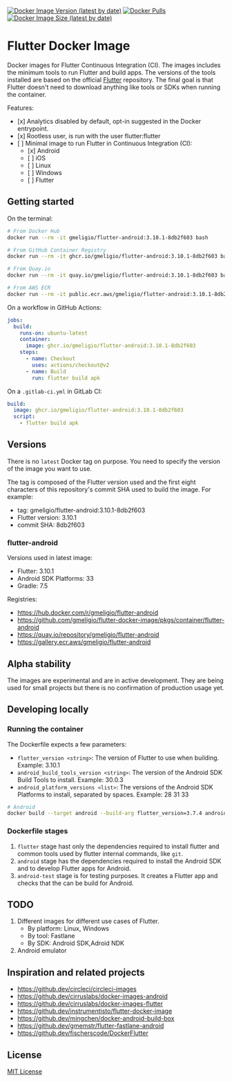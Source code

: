 <!--- This markdown file was auto-generated from "readme.mdx" -->

[![Docker Image Version (latest by date)](https://img.shields.io/docker/v/gmeligio/flutter-android?label=flutter-android%20version)](https://hub.docker.com/r/gmeligio/flutter-android/tags) [![Docker Pulls](https://img.shields.io/docker/pulls/gmeligio/flutter-android?label=flutter-android%20pulls)](https://hub.docker.com/r/gmeligio/flutter-android/tags) [![Docker Image Size (latest by date)](https://img.shields.io/docker/image-size/gmeligio/flutter-android?label=flutter-android%20size)](https://hub.docker.com/r/gmeligio/flutter-android/tags)

# Flutter Docker Image

Docker images for Flutter Continuous Integration (CI). The images includes the minimum tools to run Flutter and build apps. The versions of the tools installed are based on the official [Flutter](https://github.com/flutter/flutter) repository. The final goal is that Flutter doesn't need to download anything like tools or SDKs when running the container.

Features:

* \[x\] Analytics disabled by default, opt-in suggested in the Docker entrypoint.
* \[x\] Rootless user, is run with the user flutter:flutter
* \[ \] Minimal image to run Flutter in Continuous Integration (CI):  
   * \[x\] Android  
   * \[ \] iOS  
   * \[ \] Linux  
   * \[ \] Windows  
   * \[ \] Flutter

## Getting started

On the terminal:

```bash
# From Docker Hub
docker run --rm -it gmeligio/flutter-android:3.10.1-8db2f603 bash

# From GitHub Container Registry
docker run --rm -it ghcr.io/gmeligio/flutter-android:3.10.1-8db2f603 bash

# From Quay.io
docker run --rm -it quay.io/gmeligio/flutter-android:3.10.1-8db2f603 bash

# From AWS ECR
docker run --rm -it public.ecr.aws/gmeligio/flutter-android:3.10.1-8db2f603 bash

```

On a workflow in GitHub Actions:

```yaml
jobs:
  build:
    runs-on: ubuntu-latest
    container:
      image: ghcr.io/gmeligio/flutter-android:3.10.1-8db2f603
    steps:
      - name: Checkout
        uses: actions/checkout@v2
      - name: Build
        run: flutter build apk

```

On a `.gitlab-ci.yml` in GitLab CI:

```yaml
build:
  image: ghcr.io/gmeligio/flutter-android:3.10.1-8db2f603
  script:
    - flutter build apk

```

## Versions

There is no `latest` Docker tag on purpose. You need to specify the version of the image you want to use.

The tag is composed of the Flutter version used and the first eight characters of this repository's commit SHA used to build the image. For example:

* tag: gmeligio/flutter-android:3.10.1-8db2f603
* Flutter version: 3.10.1
* commit SHA: 8db2f603

### flutter-android

Versions used in latest image:

* Flutter: 3.10.1
* Android SDK Platforms: 33
* Gradle: 7.5

Registries:

* https://hub.docker.com/r/gmeligio/flutter-android
* https://github.com/gmeligio/flutter-docker-image/pkgs/container/flutter-android
* https://quay.io/repository/gmeligio/flutter-android
* https://gallery.ecr.aws/gmeligio/flutter-android

## Alpha stability

The images are experimental and are in active development. They are being used for small projects but there is no confirmation of production usage yet.

## Developing locally

### Running the container

The Dockerfile expects a few parameters:

* `flutter_version <string>`: The version of Flutter to use when building. Example: 3.10.1
* `android_build_tools_version <string>`: The version of the Android SDK Build Tools to install. Example: 30.0.3
* `android_platform_versions <list>`: The versions of the Android SDK Platforms to install, separated by spaces. Example: 28 31 33

```bash
# Android
docker build --target android --build-arg flutter_version=3.7.4 android_build_tools_version=30.0.3 --build-arg android_platform_versions="28 31 33" -t android-test .

```

### Dockerfile stages

1. `flutter` stage hast only the dependencies required to install flutter and common tools used by flutter internal commands, like `git`.
2. `android` stage has the dependencies required to install the Android SDK and to develop Flutter apps for Android.
3. `android-test` stage is for testing purposes. It creates a Flutter app and checks that the can be build for Android.

## TODO

1. Different images for different use cases of Flutter.  
   * By platform: Linux, Windows  
   * By tool: Fastlane  
   * By SDK: Android SDK,Adroid NDK
2. Android emulator

## Inspiration and related projects

* https://github.dev/circleci/circleci-images
* https://github.dev/cirruslabs/docker-images-android
* https://github.dev/cirruslabs/docker-images-flutter
* https://github.dev/instrumentisto/flutter-docker-image
* https://github.dev/mingchen/docker-android-build-box
* https://github.dev/gmemstr/flutter-fastlane-android
* https://github.dev/fischerscode/DockerFlutter

## License

[MIT License](../LICENSE)